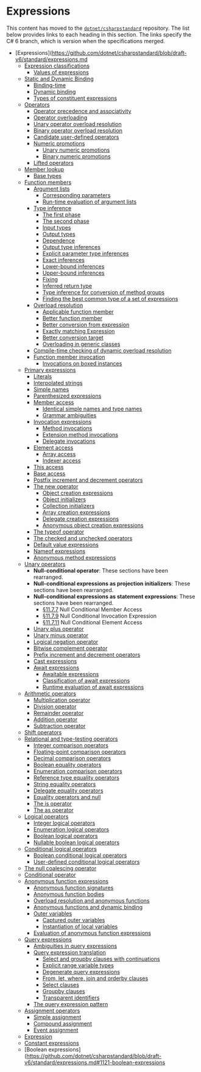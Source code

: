 # Expressions

This content has moved to the [`dotnet/csharpstandard`](https://github.com/dotnet/csharpstandard) repository.
The list below provides links to each heading in this section. The links specify the C# 6 branch, which is version when the specifications merged.

- <a id="expressions"></a>[Expressions](https://github.com/dotnet/csharpstandard/blob/draft-v6/standard/expressions.md
  - <a id="expression-classifications"></a>[Expression classifications](https://github.com/dotnet/csharpstandard/blob/draft-v6/standard/expressions.md#112-expression-classifications)
    - <a id="values-of-expressions"></a>[Values of expressions](https://github.com/dotnet/csharpstandard/blob/draft-v6/standard/expressions.md#1122-values-of-expressions) 
  - <a id="static-and-dynamic-binding"></a>[Static and Dynamic Binding](https://github.com/dotnet/csharpstandard/blob/draft-v6/standard/expressions.md#113-static-and-dynamic-binding)
    - <a id="binding-time"></a>[Binding-time](https://github.com/dotnet/csharpstandard/blob/draft-v6/standard/expressions.md#1132-binding-time)
    - <a id="dynamic-binding"></a>[Dynamic binding](https://github.com/dotnet/csharpstandard/blob/draft-v6/standard/expressions.md#1133-dynamic-binding)
    - <a id="types-of-constituent-expressions"></a>[Types of constituent expressions](https://github.com/dotnet/csharpstandard/blob/draft-v6/standard/expressions.md#1134-types-of-subexpressions)
  - <a id="operators"></a>[Operators](https://github.com/dotnet/csharpstandard/blob/draft-v6/standard/expressions.md#114-operators)
    - <a id="operator-precedence-and-associativity"></a>[Operator precedence and associativity](https://github.com/dotnet/csharpstandard/blob/draft-v6/standard/expressions.md#1142-operator-precedence-and-associativity)
    - <a id="operator-overloading"></a>[Operator overloading](https://github.com/dotnet/csharpstandard/blob/draft-v6/standard/expressions.md#1143-operator-overloading)
    - <a id="unary-operator-overload-resolution"></a>[Unary operator overload resolution](https://github.com/dotnet/csharpstandard/blob/draft-v6/standard/expressions.md#1144-unary-operator-overload-resolution)
    - <a id="binary-operator-overload-resolution"></a>[Binary operator overload resolution](https://github.com/dotnet/csharpstandard/blob/draft-v6/standard/expressions.md#1145-binary-operator-overload-resolution)
    - <a id="candidate-user-defined-operators"></a>[Candidate user-defined operators](https://github.com/dotnet/csharpstandard/blob/draft-v6/standard/expressions.md#1146-candidate-user-defined-operators)
    - <a id="numeric-promotions"></a>[Numeric promotions](https://github.com/dotnet/csharpstandard/blob/draft-v6/standard/expressions.md#1147-numeric-promotions)
      - <a id="unary-numeric-promotions"></a>[Unary numeric promotions](https://github.com/dotnet/csharpstandard/blob/draft-v6/standard/expressions.md#11472-unary-numeric-promotions)
      - <a id="binary-numeric-promotions"></a>[Binary numeric promotions](https://github.com/dotnet/csharpstandard/blob/draft-v6/standard/expressions.md#11473-binary-numeric-promotions)
    - <a id="lifted-operators"></a>[Lifted operators](https://github.com/dotnet/csharpstandard/blob/draft-v6/standard/expressions.md#1148-lifted-operators)
  - <a id="member-lookup"></a>[Member lookup](https://github.com/dotnet/csharpstandard/blob/draft-v6/standard/expressions.md#115-member-lookup)
    - <a id="base-types"></a>[Base types](https://github.com/dotnet/csharpstandard/blob/draft-v6/standard/expressions.md#1152-base-types)
  - <a id="function-members"></a>[Function members](https://github.com/dotnet/csharpstandard/blob/draft-v6/standard/expressions.md#116-function-members)
    - <a id="argument-lists"></a>[Argument lists](https://github.com/dotnet/csharpstandard/blob/draft-v6/standard/expressions.md#1162-argument-lists)
      - <a id="corresponding-parameters"></a>[Corresponding parameters](https://github.com/dotnet/csharpstandard/blob/draft-v6/standard/expressions.md#11622-corresponding-parameters)
      - <a id="run-time-evaluation-of-argument-lists"></a>[Run-time evaluation of argument lists](https://github.com/dotnet/csharpstandard/blob/draft-v6/standard/expressions.md#11623-run-time-evaluation-of-argument-lists)
    - <a id="type-inference"></a>[Type inference](https://github.com/dotnet/csharpstandard/blob/draft-v6/standard/expressions.md#1163-type-inference)
      - <a id="the-first-phase"></a>[The first phase](https://github.com/dotnet/csharpstandard/blob/draft-v6/standard/expressions.md#11632-the-first-phase)
      - <a id="the-second-phase"></a>[The second phase](https://github.com/dotnet/csharpstandard/blob/draft-v6/standard/expressions.md#11633-the-second-phase)
      - <a id="input-types"></a>[Input types](https://github.com/dotnet/csharpstandard/blob/draft-v6/standard/expressions.md#11634-input-types)
      - <a id="output-types"></a>[Output types](https://github.com/dotnet/csharpstandard/blob/draft-v6/standard/expressions.md#11635-output-types)
      - <a id="dependence"></a>[Dependence](https://github.com/dotnet/csharpstandard/blob/draft-v6/standard/expressions.md#11636-dependence)
      - <a id="output-type-inferences"></a>[Output type inferences](https://github.com/dotnet/csharpstandard/blob/draft-v6/standard/expressions.md#11637-output-type-inferences)
      - <a id="explicit-parameter-type-inferences"></a>[Explicit parameter type inferences](https://github.com/dotnet/csharpstandard/blob/draft-v6/standard/expressions.md#11638-explicit-parameter-type-inferences)
      - <a id="exact-inferences"></a>[Exact inferences](https://github.com/dotnet/csharpstandard/blob/draft-v6/standard/expressions.md#11639-exact-inferences)
      - <a id="lower-bound-inferences"></a>[Lower-bound inferences](https://github.com/dotnet/csharpstandard/blob/draft-v6/standard/expressions.md#116310-lower-bound-inferences)
      - <a id="upper-bound-inferences"></a>[Upper-bound inferences](https://github.com/dotnet/csharpstandard/blob/draft-v6/standard/expressions.md#116311-upper-bound-inferences)
      - <a id="fixing"></a>[Fixing](https://github.com/dotnet/csharpstandard/blob/draft-v6/standard/expressions.md#116312-fixing)
      - <a id="inferred-return-type"></a>[Inferred return type](https://github.com/dotnet/csharpstandard/blob/draft-v6/standard/expressions.md#116313-inferred-return-type)
      - <a id="type-inference-for-conversion-of-method-groups"></a>[Type inference for conversion of method groups](https://github.com/dotnet/csharpstandard/blob/draft-v6/standard/expressions.md#116314-type-inference-for-conversion-of-method-groups)
      - <a id="finding-the-best-common-type-of-a-set-of-expressions"></a>[Finding the best common type of a set of expressions](https://github.com/dotnet/csharpstandard/blob/draft-v6/standard/expressions.md#116315-finding-the-best-common-type-of-a-set-of-expressions)
    - <a id="overload-resolution"></a>[Overload resolution](https://github.com/dotnet/csharpstandard/blob/draft-v6/standard/expressions.md#1164-overload-resolution)
      - <a id="applicable-function-member"></a>[Applicable function member](https://github.com/dotnet/csharpstandard/blob/draft-v6/standard/expressions.md#11642-applicable-function-member)
      - <a id="better-function-member"></a>[Better function member](https://github.com/dotnet/csharpstandard/blob/draft-v6/standard/expressions.md#11643-better-function-member)
      - <a id="better-conversion-from-expression"></a>[Better conversion from expression](https://github.com/dotnet/csharpstandard/blob/draft-v6/standard/expressions.md#11644-better-conversion-from-expression)
      - <a id="exactly-matching-expression"></a>[Exactly matching Expression](https://github.com/dotnet/csharpstandard/blob/draft-v6/standard/expressions.md#11645-better-conversion-from-expression)
      - <a id="better-conversion-target"></a>[Better conversion target](https://github.com/dotnet/csharpstandard/blob/draft-v6/standard/expressions.md#11646-better-conversion-target)
      - <a id="overloading-in-generic-classes"></a>[Overloading in generic classes](https://github.com/dotnet/csharpstandard/blob/draft-v6/standard/expressions.md#11647-overloading-in-generic-classes)
    - <a id="compile-time-checking-of-dynamic-overload-resolution"></a>[Compile-time checking of dynamic overload resolution](https://github.com/dotnet/csharpstandard/blob/draft-v6/standard/expressions.md#1165-compile-time-checking-of-dynamic-member-invocation)
    - <a id="function-member-invocation"></a>[Function member invocation](https://github.com/dotnet/csharpstandard/blob/draft-v6/standard/expressions.md#1166-function-member-invocation)
      - <a id="invocations-on-boxed-instances"></a>[Invocations on boxed instances](https://github.com/dotnet/csharpstandard/blob/draft-v6/standard/expressions.md#11662-invocations-on-boxed-instances)
  - <a id="primary-expressions"></a>[Primary expressions](https://github.com/dotnet/csharpstandard/blob/draft-v6/standard/expressions.md#117-primary-expressions)
    - <a id="literals"></a>[Literals](https://github.com/dotnet/csharpstandard/blob/draft-v6/standard/expressions.md#1172-literals)
    - <a id="interpolated-strings"></a>[Interpolated strings](https://github.com/dotnet/csharpstandard/blob/draft-v6/standard/expressions.md#1173-interpolated-string-expressions)
    - <a id="simple-names"></a>[Simple names](https://github.com/dotnet/csharpstandard/blob/draft-v6/standard/expressions.md#1174-simple-names)
    - <a id="parenthesized-expressions"></a>[Parenthesized expressions](https://github.com/dotnet/csharpstandard/blob/draft-v6/standard/expressions.md#1175-parenthesized-expressions)
    - <a id="member-access"></a>[Member access](https://github.com/dotnet/csharpstandard/blob/draft-v6/standard/expressions.md#1176-member-access)
      - <a id="identical-simple-names-and-type-names"></a>[Identical simple names and type names](https://github.com/dotnet/csharpstandard/blob/draft-v6/standard/expressions.md#11762-identical-simple-names-and-type-names)
      - <a id="grammar-ambiguities"></a>[Grammar ambiguities](https://github.com/dotnet/csharpstandard/blob/draft-v6/standard/lexical-structure.md#625-grammar-ambiguities)
    - <a id="invocation-expressions"></a>[Invocation expressions](https://github.com/dotnet/csharpstandard/blob/draft-v6/standard/expressions.md#1178-invocation-expressions)
      - <a id="method-invocations"></a>[Method invocations](https://github.com/dotnet/csharpstandard/blob/draft-v6/standard/expressions.md#11782-method-invocations)
      - <a id="extension-method-invocations"></a>[Extension method invocations](https://github.com/dotnet/csharpstandard/blob/draft-v6/standard/expressions.md#11783-extension-method-invocations)
      - <a id="delegate-invocations"></a>[Delegate invocations](https://github.com/dotnet/csharpstandard/blob/draft-v6/standard/expressions.md#11784-delegate-invocations)
    - <a id="element-access"></a>[Element access](https://github.com/dotnet/csharpstandard/blob/draft-v6/standard/expressions.md#11710-element-access)
      - <a id="array-access"></a>[Array access](https://github.com/dotnet/csharpstandard/blob/draft-v6/standard/expressions.md#117102-array-access)
      - <a id="indexer-access"></a>[Indexer access](https://github.com/dotnet/csharpstandard/blob/draft-v6/standard/expressions.md#117103-indexer-access)
    - <a id="this-access"></a>[This access](https://github.com/dotnet/csharpstandard/blob/draft-v6/standard/expressions.md#11712-this-access)
    - <a id="base-access"></a>[Base access](https://github.com/dotnet/csharpstandard/blob/draft-v6/standard/expressions.md#11713-base-access)
    - <a id="postfix-increment-and-decrement-operators"></a>[Postfix increment and decrement operators](https://github.com/dotnet/csharpstandard/blob/draft-v6/standard/expressions.md#11714-postfix-increment-and-decrement-operators)
    - <a id="the-new-operator"></a>[The new operator](https://github.com/dotnet/csharpstandard/blob/draft-v6/standard/expressions.md#11715-the-new-operator)
      - <a id="object-creation-expressions"></a>[Object creation expressions](https://github.com/dotnet/csharpstandard/blob/draft-v6/standard/expressions.md#117152-object-creation-expressions)
      - <a id="object-initializers"></a>[Object initializers](https://github.com/dotnet/csharpstandard/blob/draft-v6/standard/expressions.md#117153-object-initializers)
      - <a id="collection-initializers"></a>[Collection initializers](https://github.com/dotnet/csharpstandard/blob/draft-v6/standard/expressions.md#117154-collection-initializers)
      - <a id="array-creation-expressions"></a>[Array creation expressions](https://github.com/dotnet/csharpstandard/blob/draft-v6/standard/expressions.md#117155-array-creation-expressions)
      - <a id="delegate-creation-expressions"></a>[Delegate creation expressions](https://github.com/dotnet/csharpstandard/blob/draft-v6/standard/expressions.md#117156-delegate-creation-expressions)
      - <a id="anonymous-object-creation-expressions"></a>[Anonymous object creation expressions](https://github.com/dotnet/csharpstandard/blob/draft-v6/standard/expressions.md#117157-anonymous-object-creation-expressions)
    - <a id="the-typeof-operator"></a>[The typeof operator](https://github.com/dotnet/csharpstandard/blob/draft-v6/standard/expressions.md#11716-the-typeof-operator)
    - <a id="the-checked-and-unchecked-operators"></a>[The checked and unchecked operators](https://github.com/dotnet/csharpstandard/blob/draft-v6/standard/expressions.md#11718-the-checked-and-unchecked-operators)
    - <a id="default-value-expressions"></a>[Default value expressions](https://github.com/dotnet/csharpstandard/blob/draft-v6/standard/expressions.md#11719-default-value-expressions)
    - <a id="nameof-expressions"></a>[Nameof expressions](https://github.com/dotnet/csharpstandard/blob/draft-v6/standard/expressions.md#11720-nameof-expressions)
    - <a id="anonymous-method-expressions"></a>[Anonymous method expressions](https://github.com/dotnet/csharpstandard/blob/draft-v6/standard/expressions.md#11721-anonymous-method-expressions)
  - <a id="unary-operators"></a>[Unary operators](https://github.com/dotnet/csharpstandard/blob/draft-v6/standard/expressions.md#118-unary-operators)
    - <a id="null-conditional-operator"></a>**Null-conditional operator**: These sections have been rearranged.
    - <a id="null-conditional-expressions-as-projection-initializers"></a>**Null-conditional expressions as projection initializers**: These sections have been rearranged.
    - <a id="null-conditional-expressions-as-statement-expressions"></a>**Null-conditional expressions as statement expressions**: These sections have been rearranged.
      - [§11.7.7](https://github.com/dotnet/csharpstandard/blob/draft-v6/standard/expressions.md#1177-null-conditional-member-access)  Null Conditional Member Access
      - [§11.7.9](https://github.com/dotnet/csharpstandard/blob/draft-v6/standard/expressions.md#1179-null-conditional-invocation-expression)  Null Conditional Invocation Expression
      - [§11.7.11](https://github.com/dotnet/csharpstandard/blob/draft-v6/standard/expressions.md#11711-null-conditional-element-access)  Null Conditional Element Access
    - <a id="unary-plus-operator"></a>[Unary plus operator](https://github.com/dotnet/csharpstandard/blob/draft-v6/standard/expressions.md#1182-unary-plus-operator)
    - <a id="unary-minus-operator"></a>[Unary minus operator](https://github.com/dotnet/csharpstandard/blob/draft-v6/standard/expressions.md#1183-unary-minus-operator)
    - <a id="logical-negation-operator"></a>[Logical negation operator](https://github.com/dotnet/csharpstandard/blob/draft-v6/standard/expressions.md#1184-logical-negation-operator)
    - <a id="bitwise-complement-operator"></a>[Bitwise complement operator](https://github.com/dotnet/csharpstandard/blob/draft-v6/standard/expressions.md#1185-bitwise-complement-operator)
    - <a id="prefix-increment-and-decrement-operators"></a>[Prefix increment and decrement operators](https://github.com/dotnet/csharpstandard/blob/draft-v6/standard/expressions.md#1186-prefix-increment-and-decrement-operators)
    - <a id="cast-expressions"></a>[Cast expressions](https://github.com/dotnet/csharpstandard/blob/draft-v6/standard/expressions.md#1187-cast-expressions)
    - <a id="await-expressions"></a>[Await expressions](https://github.com/dotnet/csharpstandard/blob/draft-v6/standard/expressions.md#1188-await-expressions)
      - <a id="awaitable-expressions"></a>[Awaitable expressions](https://github.com/dotnet/csharpstandard/blob/draft-v6/standard/expressions.md#11882-awaitable-expressions)
      - <a id="classification-of-await-expressions"></a>[Classification of await expressions](https://github.com/dotnet/csharpstandard/blob/draft-v6/standard/expressions.md#11883-classification-of-await-expressions)
      - <a id="runtime-evaluation-of-await-expressions"></a>[Runtime evaluation of await expressions](https://github.com/dotnet/csharpstandard/blob/draft-v6/standard/expressions.md#11884-run-time-evaluation-of-await-expressions)
  - <a id="arithmetic-operators"></a>[Arithmetic operators](https://github.com/dotnet/csharpstandard/blob/draft-v6/standard/expressions.md#119-arithmetic-operators)
    - <a id="multiplication-operator"></a>[Multiplication operator](https://github.com/dotnet/csharpstandard/blob/draft-v6/standard/expressions.md#1192-multiplication-operator)
    - <a id="division-operator"></a>[Division operator](https://github.com/dotnet/csharpstandard/blob/draft-v6/standard/expressions.md#1193-division-operator)
    - <a id="remainder-operator"></a>[Remainder operator](https://github.com/dotnet/csharpstandard/blob/draft-v6/standard/expressions.md#1194-remainder-operator)
    - <a id="addition-operator"></a>[Addition operator](https://github.com/dotnet/csharpstandard/blob/draft-v6/standard/expressions.md#1195-addition-operator)
    - <a id="subtraction-operator"></a>[Subtraction operator](https://github.com/dotnet/csharpstandard/blob/draft-v6/standard/expressions.md#1196-subtraction-operator)
  - <a id="shift-operators"></a>[Shift operators](https://github.com/dotnet/csharpstandard/blob/draft-v6/standard/expressions.md#1110-shift-operators)
  - <a id="relational-and-type-testing-operators"></a>[Relational and type-testing operators](https://github.com/dotnet/csharpstandard/blob/draft-v6/standard/expressions.md#1111-relational-and-type-testing-operators)
    - <a id="integer-comparison-operators"></a>[Integer comparison operators](https://github.com/dotnet/csharpstandard/blob/draft-v6/standard/expressions.md#11112-integer-comparison-operators)
    - <a id="floating-point-comparison-operators"></a>[Floating-point comparison operators](https://github.com/dotnet/csharpstandard/blob/draft-v6/standard/expressions.md#11113-floating-point-comparison-operators)
    - <a id="decimal-comparison-operators"></a>[Decimal comparison operators](https://github.com/dotnet/csharpstandard/blob/draft-v6/standard/expressions.md#11114-decimal-comparison-operators)
    - <a id="boolean-equality-operators"></a>[Boolean equality operators](https://github.com/dotnet/csharpstandard/blob/draft-v6/standard/expressions.md#11115-boolean-equality-operators)
    - <a id="enumeration-comparison-operators"></a>[Enumeration comparison operators](https://github.com/dotnet/csharpstandard/blob/draft-v6/standard/expressions.md#11116-enumeration-comparison-operators)
    - <a id="reference-type-equality-operators"></a>[Reference type equality operators](https://github.com/dotnet/csharpstandard/blob/draft-v6/standard/expressions.md#11117-reference-type-equality-operators)
    - <a id="string-equality-operators"></a>[String equality operators](https://github.com/dotnet/csharpstandard/blob/draft-v6/standard/expressions.md#11118-string-equality-operators)
    - <a id="delegate-equality-operators"></a>[Delegate equality operators](https://github.com/dotnet/csharpstandard/blob/draft-v6/standard/expressions.md#11119-delegate-equality-operators)
    - <a id="equality-operators-and-null"></a>[Equality operators and null](https://github.com/dotnet/csharpstandard/blob/draft-v6/standard/expressions.md#111110-equality-operators-between-nullable-value-types-and-the-null-literal)
    - <a id="the-is-operator"></a>[The is operator](https://github.com/dotnet/csharpstandard/blob/draft-v6/standard/expressions.md#111111-the-is-operator)
    - <a id="the-as-operator"></a>[The as operator](https://github.com/dotnet/csharpstandard/blob/draft-v6/standard/expressions.md#111112-the-as-operator)
  - <a id="logical-operators"></a>[Logical operators](https://github.com/dotnet/csharpstandard/blob/draft-v6/standard/expressions.md#1112-logical-operators)
    - <a id="integer-logical-operators"></a>[Integer logical operators](https://github.com/dotnet/csharpstandard/blob/draft-v6/standard/expressions.md#11122-integer-logical-operators)
    - <a id="enumeration-logical-operators"></a>[Enumeration logical operators](https://github.com/dotnet/csharpstandard/blob/draft-v6/standard/expressions.md#11123-enumeration-logical-operators)
    - <a id="boolean-logical-operators"></a>[Boolean logical operators](https://github.com/dotnet/csharpstandard/blob/draft-v6/standard/expressions.md#11124-boolean-logical-operators)
    - <a id="nullable-boolean-logical-operators"></a>[Nullable boolean logical operators](https://github.com/dotnet/csharpstandard/blob/draft-v6/standard/expressions.md#11125-nullable-boolean--and--operators)
  - <a id="conditional-logical-operators"></a>[Conditional logical operators](https://github.com/dotnet/csharpstandard/blob/draft-v6/standard/expressions.md#1113-conditional-logical-operators)
    - <a id="boolean-conditional-logical-operators"></a>[Boolean conditional logical operators](https://github.com/dotnet/csharpstandard/blob/draft-v6/standard/expressions.md#11132-boolean-conditional-logical-operators)
    - <a id="user-defined-conditional-logical-operators"></a>[User-defined conditional logical operators](https://github.com/dotnet/csharpstandard/blob/draft-v6/standard/expressions.md#11133-user-defined-conditional-logical-operators)
  - <a id="the-null-coalescing-operator"></a>[The null coalescing operator](https://github.com/dotnet/csharpstandard/blob/draft-v6/standard/expressions.md#1114-the-null-coalescing-operator)
  - <a id="conditional-operator"></a>[Conditional operator](https://github.com/dotnet/csharpstandard/blob/draft-v6/standard/expressions.md#1115-conditional-operator)
  - <a id="anonymous-function-expressions"></a>[Anonymous function expressions](https://github.com/dotnet/csharpstandard/blob/draft-v6/standard/expressions.md#1116-anonymous-function-expressions)
    - <a id="anonymous-function-signatures"></a>[Anonymous function signatures](https://github.com/dotnet/csharpstandard/blob/draft-v6/standard/expressions.md#11162-anonymous-function-signatures)
    - <a id="anonymous-function-bodies"></a>[Anonymous function bodies](https://github.com/dotnet/csharpstandard/blob/draft-v6/standard/expressions.md#11163-anonymous-function-bodies)
    - <a id="overload-resolution-and-anonymous-functions"></a>[Overload resolution and anonymous functions](https://github.com/dotnet/csharpstandard/blob/draft-v6/standard/expressions.md#11164-overload-resolution)
    - <a id="anonymous-functions-and-dynamic-binding"></a>[Anonymous functions and dynamic binding](https://github.com/dotnet/csharpstandard/blob/draft-v6/standard/expressions.md#11165-anonymous-functions-and-dynamic-binding)
    - <a id="outer-variables"></a>[Outer variables](https://github.com/dotnet/csharpstandard/blob/draft-v6/standard/expressions.md#11166-outer-variables)
      - <a id="captured-outer-variables"></a>[Captured outer variables](https://github.com/dotnet/csharpstandard/blob/draft-v6/standard/expressions.md#111662-captured-outer-variables)
      - <a id="instantiation-of-local-variables"></a>[Instantiation of local variables](https://github.com/dotnet/csharpstandard/blob/draft-v6/standard/expressions.md#111663-instantiation-of-local-variables)
    - <a id="evaluation-of-anonymous-function-expressions"></a>[Evaluation of anonymous function expressions](https://github.com/dotnet/csharpstandard/blob/draft-v6/standard/expressions.md#11167-evaluation-of-anonymous-function-expressions)
  - <a id="query-expressions"></a>[Query expressions](https://github.com/dotnet/csharpstandard/blob/draft-v6/standard/expressions.md#1117-query-expressions)
    - <a id="ambiguities-in-query-expressions"></a>[Ambiguities in query expressions](https://github.com/dotnet/csharpstandard/blob/draft-v6/standard/expressions.md#11172-ambiguities-in-query-expressions)
    - <a id="query-expression-translation"></a>[Query expression translation](https://github.com/dotnet/csharpstandard/blob/draft-v6/standard/expressions.md#11173-query-expression-translation)
      - <a id="select-and-groupby-clauses-with-continuations"></a>[Select and groupby clauses with continuations](https://github.com/dotnet/csharpstandard/blob/draft-v6/standard/expressions.md#111732-select-and-group--by-clauses-with-continuations)
      - <a id="explicit-range-variable-types"></a>[Explicit range variable types](https://github.com/dotnet/csharpstandard/blob/draft-v6/standard/expressions.md#111733-explicit-range-variable-types)
      - <a id="degenerate-query-expressions"></a>[Degenerate query expressions](https://github.com/dotnet/csharpstandard/blob/draft-v6/standard/expressions.md#111734-degenerate-query-expressions)
      - <a id="from-let-where-join-and-orderby-clauses"></a>[From, let, where, join and orderby clauses](https://github.com/dotnet/csharpstandard/blob/draft-v6/standard/expressions.md#111735-from-let-where-join-and-orderby-clauses)
      - <a id="select-clauses"></a>[Select clauses](https://github.com/dotnet/csharpstandard/blob/draft-v6/standard/expressions.md#111736-select-clauses)
      - <a id="groupby-clauses"></a>[Groupby clauses](https://github.com/dotnet/csharpstandard/blob/draft-v6/standard/expressions.md#111737-group-clauses)
      - <a id="transparent-identifiers"></a>[Transparent identifiers](https://github.com/dotnet/csharpstandard/blob/draft-v6/standard/expressions.md#111738-transparent-identifiers)
    - <a id="the-query-expression-pattern"></a>[The query expression pattern](https://github.com/dotnet/csharpstandard/blob/draft-v6/standard/expressions.md#11174-the-query-expression-pattern)
  - <a id="assignment-operators"></a>[Assignment operators](https://github.com/dotnet/csharpstandard/blob/draft-v6/standard/expressions.md#1118-assignment-operators)
    - <a id="simple-assignment"></a>[Simple assignment](https://github.com/dotnet/csharpstandard/blob/draft-v6/standard/expressions.md#11182-simple-assignment)
    - <a id="compound-assignment"></a>[Compound assignment](https://github.com/dotnet/csharpstandard/blob/draft-v6/standard/expressions.md#11183-compound-assignment)
    - <a id="event-assignment"></a>[Event assignment](https://github.com/dotnet/csharpstandard/blob/draft-v6/standard/expressions.md#11184-event-assignment)
  - <a id="expression"></a>[Expression](https://github.com/dotnet/csharpstandard/blob/draft-v6/standard/expressions.md#1119-expression)
  - <a id="constant-expressions"></a>[Constant expressions](https://github.com/dotnet/csharpstandard/blob/draft-v6/standard/expressions.md#1120-constant-expressions)
  - <a id="boolean-expressions"></a>[Boolean expressions](https://github.com/dotnet/csharpstandard/blob/draft-v6/standard/expressions.md#1121-boolean-expressions

